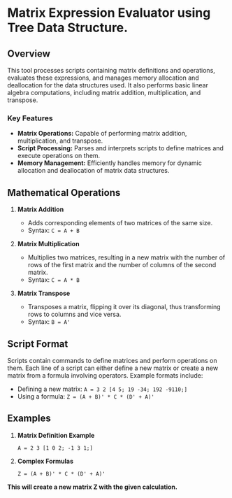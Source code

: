 # Matrix Expression Evaluator using Tree Data Structure.

## Overview

This tool processes scripts containing matrix definitions and operations, evaluates these expressions, and manages memory allocation and deallocation for the data structures used. It also performs basic linear algebra computations, including matrix addition, multiplication, and transpose.

### Key Features

- **Matrix Operations:** Capable of performing matrix addition, multiplication, and transpose.
- **Script Processing:** Parses and interprets scripts to define matrices and execute operations on them.
- **Memory Management:** Efficiently handles memory for dynamic allocation and deallocation of matrix data structures.

## Mathematical Operations

1. **Matrix Addition**
   - Adds corresponding elements of two matrices of the same size.
   - Syntax: `C = A + B`

2. **Matrix Multiplication**
   - Multiplies two matrices, resulting in a new matrix with the number of rows of the first matrix and the number of columns of the second matrix.
   - Syntax: `C = A * B`

3. **Matrix Transpose**
   - Transposes a matrix, flipping it over its diagonal, thus transforming rows to columns and vice versa.
   - Syntax: `B = A'`

## Script Format

Scripts contain commands to define matrices and perform operations on them. Each line of a script can either define a new matrix or create a new matrix from a formula involving operators. Example formats include:

- Defining a new matrix: `A = 3 2 [4 5; 19 -34; 192 -9110;]`
- Using a formula: `Z = (A + B)' * C * (D' + A)'`

## Examples

1. **Matrix Definition Example**
   ```text
   A = 2 3 [1 0 2; -1 3 1;]

2. **Complex Formulas**
   ```text
   Z = (A + B)' * C * (D' + A)'
**This will create a new matrix Z with the given calculation.**
